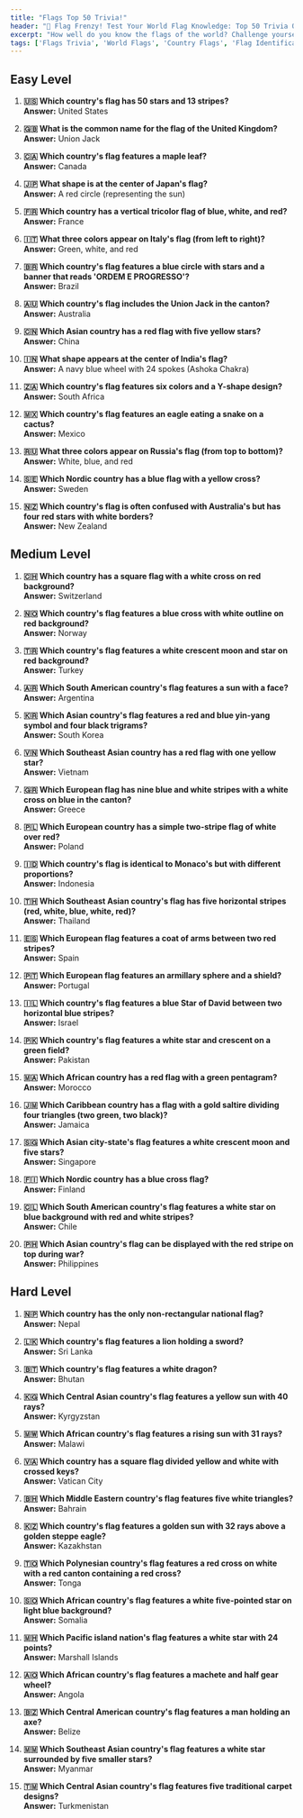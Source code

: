 ```yaml
---
title: "Flags Top 50 Trivia!"
header: "🚩 Flag Frenzy! Test Your World Flag Knowledge: Top 50 Trivia Questions!"
excerpt: "How well do you know the flags of the world? Challenge yourself with our colorful collection of 50 flag trivia questions!"
tags: ['Flags Trivia', 'World Flags', 'Country Flags', 'Flag Identification', 'Geography Quiz', 'National Flags']
---
```


## Easy Level

1. **🇺🇸 Which country's flag has 50 stars and 13 stripes?**  
   **Answer:** United States

2. **🇬🇧 What is the common name for the flag of the United Kingdom?**  
   **Answer:** Union Jack

3. **🇨🇦 Which country's flag features a maple leaf?**  
   **Answer:** Canada

4. **🇯🇵 What shape is at the center of Japan's flag?**  
   **Answer:** A red circle (representing the sun)

5. **🇫🇷 Which country has a vertical tricolor flag of blue, white, and red?**  
   **Answer:** France

6. **🇮🇹 What three colors appear on Italy's flag (from left to right)?**  
   **Answer:** Green, white, and red

7. **🇧🇷 Which country's flag features a blue circle with stars and a banner that reads 'ORDEM E PROGRESSO'?**  
   **Answer:** Brazil

8. **🇦🇺 Which country's flag includes the Union Jack in the canton?**  
   **Answer:** Australia

9. **🇨🇳 Which Asian country has a red flag with five yellow stars?**  
   **Answer:** China

10. **🇮🇳 What shape appears at the center of India's flag?**  
   **Answer:** A navy blue wheel with 24 spokes (Ashoka Chakra)

11. **🇿🇦 Which country's flag features six colors and a Y-shape design?**  
   **Answer:** South Africa

12. **🇲🇽 Which country's flag features an eagle eating a snake on a cactus?**  
   **Answer:** Mexico

13. **🇷🇺 What three colors appear on Russia's flag (from top to bottom)?**  
   **Answer:** White, blue, and red

14. **🇸🇪 Which Nordic country has a blue flag with a yellow cross?**  
   **Answer:** Sweden

15. **🇳🇿 Which country's flag is often confused with Australia's but has four red stars with white borders?**  
   **Answer:** New Zealand

## Medium Level

1. **🇨🇭 Which country has a square flag with a white cross on red background?**  
   **Answer:** Switzerland

2. **🇳🇴 Which country's flag features a blue cross with white outline on red background?**  
   **Answer:** Norway

3. **🇹🇷 Which country's flag features a white crescent moon and star on red background?**  
   **Answer:** Turkey

4. **🇦🇷 Which South American country's flag features a sun with a face?**  
   **Answer:** Argentina

5. **🇰🇷 Which Asian country's flag features a red and blue yin-yang symbol and four black trigrams?**  
   **Answer:** South Korea

6. **🇻🇳 Which Southeast Asian country has a red flag with one yellow star?**  
   **Answer:** Vietnam

7. **🇬🇷 Which European flag has nine blue and white stripes with a white cross on blue in the canton?**  
   **Answer:** Greece

8. **🇵🇱 Which European country has a simple two-stripe flag of white over red?**  
   **Answer:** Poland

9. **🇮🇩 Which country's flag is identical to Monaco's but with different proportions?**  
   **Answer:** Indonesia

10. **🇹🇭 Which Southeast Asian country's flag has five horizontal stripes (red, white, blue, white, red)?**  
   **Answer:** Thailand

11. **🇪🇸 Which European flag features a coat of arms between two red stripes?**  
   **Answer:** Spain

12. **🇵🇹 Which European flag features an armillary sphere and a shield?**  
   **Answer:** Portugal

13. **🇮🇱 Which country's flag features a blue Star of David between two horizontal blue stripes?**  
   **Answer:** Israel

14. **🇵🇰 Which country's flag features a white star and crescent on a green field?**  
   **Answer:** Pakistan

15. **🇲🇦 Which African country has a red flag with a green pentagram?**  
   **Answer:** Morocco

16. **🇯🇲 Which Caribbean country has a flag with a gold saltire dividing four triangles (two green, two black)?**  
   **Answer:** Jamaica

17. **🇸🇬 Which Asian city-state's flag features a white crescent moon and five stars?**  
   **Answer:** Singapore

18. **🇫🇮 Which Nordic country has a blue cross flag?**  
   **Answer:** Finland

19. **🇨🇱 Which South American country's flag features a white star on blue background with red and white stripes?**  
   **Answer:** Chile

20. **🇵🇭 Which Asian country's flag can be displayed with the red stripe on top during war?**  
   **Answer:** Philippines

## Hard Level

1. **🇳🇵 Which country has the only non-rectangular national flag?**  
   **Answer:** Nepal

2. **🇱🇰 Which country's flag features a lion holding a sword?**  
   **Answer:** Sri Lanka

3. **🇧🇹 Which country's flag features a white dragon?**  
   **Answer:** Bhutan

4. **🇰🇬 Which Central Asian country's flag features a yellow sun with 40 rays?**  
   **Answer:** Kyrgyzstan

5. **🇲🇼 Which African country's flag features a rising sun with 31 rays?**  
   **Answer:** Malawi

6. **🇻🇦 Which country has a square flag divided yellow and white with crossed keys?**  
   **Answer:** Vatican City

7. **🇧🇭 Which Middle Eastern country's flag features five white triangles?**  
   **Answer:** Bahrain

8. **🇰🇿 Which country's flag features a golden sun with 32 rays above a golden steppe eagle?**  
   **Answer:** Kazakhstan

9. **🇹🇴 Which Polynesian country's flag features a red cross on white with a red canton containing a red cross?**  
   **Answer:** Tonga

10. **🇸🇴 Which African country's flag features a white five-pointed star on light blue background?**  
   **Answer:** Somalia

11. **🇲🇭 Which Pacific island nation's flag features a white star with 24 points?**  
   **Answer:** Marshall Islands

12. **🇦🇴 Which African country's flag features a machete and half gear wheel?**  
   **Answer:** Angola

13. **🇧🇿 Which Central American country's flag features a man holding an axe?**  
   **Answer:** Belize

14. **🇲🇲 Which Southeast Asian country's flag features a white star surrounded by five smaller stars?**  
   **Answer:** Myanmar

15. **🇹🇲 Which Central Asian country's flag features five traditional carpet designs?**  
   **Answer:** Turkmenistan

